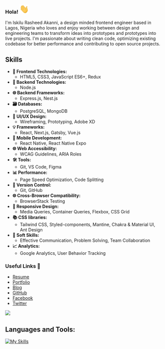 ### Hola! <img src="https://github.com/OleanjiKingCode/OleanjiKingCode/blob/master/Hi.gif" width="30" height="30">
I'm Iskilu Rasheed Akanni, a design minded frontend engineer based in Lagos, Nigeria who loves and enjoy working between design and engineering teams to transform ideas into prototypes and prototypes into live projects. I'm passionate about writing clean code, optimizing existing codebase for better performance and contributing to open source projects.

## Skills
- **🚀 Frontend Technologies:**
  - HTML5, CSS3, JavaScript ES6+, Redux
- **🧰 Backend Technologies:**
  - Node.js
- **🌐 Backend Frameworks:**
  - Express.js, Nest.js
- **🗃️ Databases:**
  - PostgreSQL, MongoDB
- **🎨 UI/UX Design:**
  - Wireframing, Prototyping, Adobe XD
- **💡 Frameworks:**
  - React, Next.js, Gatsby, Vue.js
- **📱 Mobile Development:**
  - React Native, React Native Expo
- **🌐 Web Accessibility:**
  - WCAG Guidelines, ARIA Roles
- **🛠️ Tools:**
  - Git, VS Code, Figma
- **📊 Performance:**
  - Page Speed Optimization, Code Splitting
- **🔄 Version Control:**
  - Git, GitHub
- **🌐 Cross-Browser Compatibility:**
  - BrowserStack Testing
- **📱 Responsive Design:**
  - Media Queries, Container Queries, Flexbox, CSS Grid
- **📚 CSS libraries:**
  - Tailwind CSS, Styled-components, Mantine, Chakra & Material UI, Ant Design
- **💬 Soft Skills:**
  - Effective Communication, Problem Solving, Team Collaboration
- **📈 Analytics:**
  - Google Analytics, User Behavior Tracking

### Useful Links 💙

- [Resume](https://drive.google.com/file/d/1aiboU9Rt5Q3m_4OPQVVMVBroCBYS1QJH/view?usp=sharing)
- [Portfolio](https://rashdevpf.netlify.app/)
- [Blog](https://rashdev.hashnode.dev/)
- [GitHub](https://github.com/Raashot12)
- [Facebook](https://web.facebook.com/akanirasheed44)
- [Twitter](https://twitter.com/akanni_i)


![]("https://github.com/Raashot12/Raashot12/blob/9c9a349a5977740e569e318c303812e56600817e/giphy.gif" )


<h2 align="left">Languages and Tools:</h2>

[![My Skills](https://skillicons.dev/icons?i=html,css,js,next,node,nest,graphql,ts,aws,gcp,vscode,bootstrap,github,react,redux,vue,nuxt)](https://skillicons.dev)

